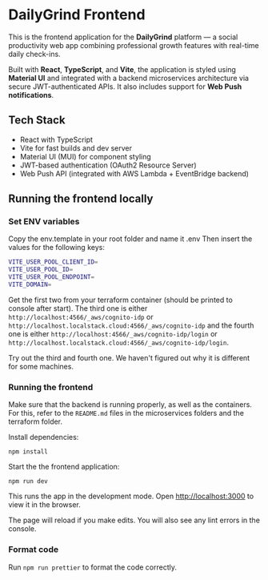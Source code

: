 # DailyGrind Frontend

This is the frontend application for the **DailyGrind** platform — a social productivity web app combining professional growth features with real-time daily check-ins.

Built with **React**, **TypeScript**, and **Vite**, the application is styled using **Material UI** and integrated with a backend microservices architecture via secure JWT-authenticated APIs. It also includes support for **Web Push notifications**.

## Tech Stack

- React with TypeScript
- Vite for fast builds and dev server
- Material UI (MUI) for component styling
- JWT-based authentication (OAuth2 Resource Server)
- Web Push API (integrated with AWS Lambda + EventBridge backend)

## Running the frontend locally

### Set ENV variables

Copy the env.template in your root folder and name it .env
Then insert the values for the following keys:

```bash
VITE_USER_POOL_CLIENT_ID=
VITE_USER_POOL_ID=
VITE_USER_POOL_ENDPOINT=
VITE_DOMAIN=
```

Get the first two from your terraform container (should be printed to console after start).
The third one is either `http://localhost:4566/_aws/cognito-idp` or `http://localhost.localstack.cloud:4566/_aws/cognito-idp` and the fourth one is
either `http://localhost:4566/_aws/cognito-idp/login` or `http://localhost.localstack.cloud:4566/_aws/cognito-idp/login`.

Try out the third and fourth one. We haven't figured out why it is different for some machines.

### Running the frontend

Make sure that the backend is running properly, as well as the containers. For this, refer to the `README.md` files in the microservices folders and the terraform folder.

Install dependencies:

`npm install`

Start the the frontend application:

`npm run dev`

This runs the app in the development mode. Open [http://localhost:3000](http://localhost:3000) to view it in the browser.

The page will reload if you make edits. You will also see any lint errors in the console.

### Format code

Run `npm run prettier` to format the code correctly.
